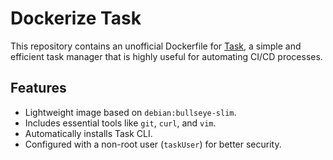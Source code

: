 # Dockerize Task

This repository contains an unofficial Dockerfile for [Task](https://taskfile.dev/), a simple and efficient task manager that is highly useful for automating CI/CD processes.

## Features

- Lightweight image based on `debian:bullseye-slim`.
- Includes essential tools like `git`, `curl`, and `vim`.
- Automatically installs Task CLI.
- Configured with a non-root user (`taskUser`) for better security.

